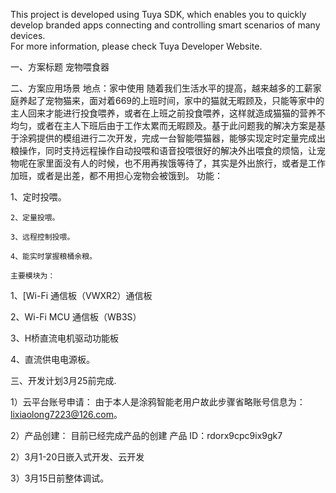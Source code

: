 This project is developed using Tuya SDK, which enables you to quickly develop 
branded apps connecting and controlling smart scenarios of many devices.        
For more information, please check Tuya Developer Website.

一、方案标题
宠物喂食器

二、方案应用场景
地点：家中使用
    随着我们生活水平的提高，越来越多的工薪家庭养起了宠物猫来，面对着669的上班时间，家中的猫就无暇顾及，只能等家中的主人回来才能进行投食喂养，或者在上班之前投食喂养，这样就造成猫猫的营养不均匀，或者在主人下班后由于工作太累而无暇顾及。基于此问题我的解决方案是基于涂鸦提供的模组进行二次开发，完成一台智能喂猫器，能够实现定时定量完成出粮操作，同时支持远程操作自动投喂和语音投喂很好的解决外出喂食的烦恼，让宠物呢在家里面没有人的时候，也不用再挨饿等待了，其实是外出旅行，或者是工作加班，或者是出差，都不用担心宠物会被饿到。
    功能：
   
   1、定时投喂。
   
    2、定量投喂。
    
    3、远程控制投喂。
    
    4、能实时掌握粮桶余粮。
    
    主要模块为：
    
   1、[Wi-Fi 通信板（VWXR2）通信板
   
   2、Wi-Fi MCU 通信板（WB3S）
   
   3、H桥直流电机驱动功能板
   
   4、直流供电电源板。

三、开发计划3月25前完成.

1）云平台账号申请：
   由于本人是涂鸦智能老用户故此步骤省略账号信息为：lixiaolong7223@126.com。
   
   
2）产品创建：
目前已经完成产品的创建
产品 ID：rdorx9cpc9ix9gk7


2）3月1-20日嵌入式开发、云开发


3）3月15日前整体调试。

